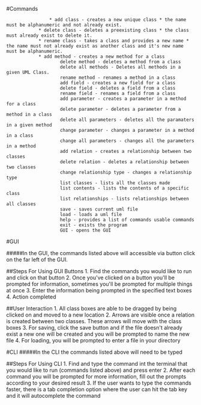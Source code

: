 #Commands

           			* add class - creates a new unique class * the name must be alphanumeric and not already exist.
				* delete class - deletes a preexisting class * the class must already exist to delete it.
				* rename class - takes a class and provides a new name * the name must not already exist as another class and it's new name must be alphanumeric.
				* add method - creates a new method for a class
						delete method - deletes a method from a class
						delete all methods - Deletes all methods in a given UML Class.
						rename method - renames a method in a class
						add field - creates a new field for a class
						delete field - deletes a field from a class
						rename field - renames a field from a class
						add parameter - creates a parameter in a method for a class
						delete parameter - deletes a parameter from a method in a class
						delete all parameters - deletes all the paramaters in a given method
						change parameter - changes a parameter in a method in a class
						change all parameters - changes all the parameters in a method
						add relation - creates a relationship between two classes
						delete relation - deletes a relationship between two classes
						change relationship type - changes a relationship type
						list classes - lists all the classes made
						list contents - lists the contents of a specific class
						list relationships - lists relationships between all classes
						save - saves current uml file
						load - loads a uml file
						help - provides a list of commands usable commands
						exit - exists the program
						GUI - opens the GUI

#GUI

#####In the GUI, the commands listed above will accessible via button click on the far left of the GUI.
            
##Steps For Using GUI Buttons
            1. Find the commands you would like to run and click on that button
            2. Once you've clicked on a button you'll be prompted for information, sometimes you'll be prompted for multiple things at once
            3. Enter the information being prompted in the specified text boxes
            4. Action completed
    
##User Interaction
            1. All class boxes are able to be dragged by being clicked on and moved to a new location
            2. Arrows are visible once a relation is created between two classes. These arrows will move with the class boxes
            3. For saving, click the save button and if the file doesn't already exist a new one will be created and you will be prompted to name the new file
            4. For loading, you will be prompted to enter a file in your directory

#CLI
#####In the CLI the commands listed above will need to be typed

##Steps For Using CLI
            1. Find and type the command int the terminal that you would like to run (commands listed above) and press enter
            2. After each command you will be prompted for more information, fill out the prompts according to your desired result
            3. If the user wants to type the commands faster, there is a tab completion option where the user can hit the tab key and it will autocomplete the command
            

